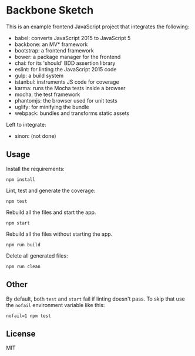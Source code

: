 # Backbone Sketch

This is an example frontend JavaScript project that integrates the following:

   * babel: converts JavaScript 2015 to JavaScript 5
   * backbone: an MV\* framework
   * bootstrap: a frontend framework
   * bower: a package manager for the frontend
   * chai: for its 'should' BDD assertion library
   * eslint: for linting the JavaScript 2015 code
   * gulp: a build system
   * istanbul: instruments JS code for coverage
   * karma: runs the Mocha tests inside a browser
   * mocha: the test framework
   * phantomjs: the browser used for unit tests
   * uglify: for minifying the bundle
   * webpack: bundles and transforms static assets

Left to integrate:

   * sinon: (not done)

## Usage

Install the requirements:

    npm install

Lint, test and generate the coverage:

    npm test

Rebuild all the files and start the app.

    npm start

Rebuild all the files without starting the app.

    npm run build

Delete all generated files:

    npm run clean

## Other

By default, both `test` and `start` fail if linting doesn't pass. To skip that
use the `nofail` environment variable like this:

    nofail=1 npm test

## License

MIT
